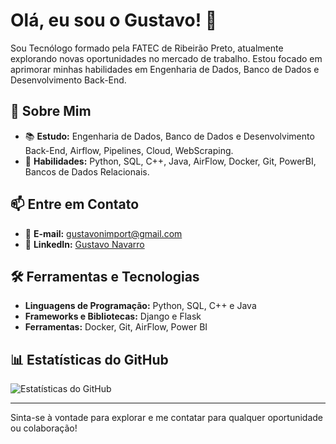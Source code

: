 # Olá, eu sou o Gustavo! 👋

Sou Tecnólogo formado pela FATEC de Ribeirão Preto, atualmente explorando novas oportunidades no mercado de trabalho. Estou focado em aprimorar minhas habilidades em Engenharia de Dados, Banco de Dados e Desenvolvimento Back-End.

## 🚀 Sobre Mim

- 📚 **Estudo:** Engenharia de Dados, Banco de Dados e Desenvolvimento Back-End, Airflow, Pipelines, Cloud, WebScraping.
- 🔧 **Habilidades:** Python, SQL, C++, Java,  AirFlow, Docker, Git, PowerBI, Bancos de Dados Relacionais.

## 📫 Entre em Contato

- 📧 **E-mail:** gustavonimport@gmail.com
- 💼 **LinkedIn:** [Gustavo Navarro]([link-para-seu-perfil-linkedin](https://www.linkedin.com/in/gustavo-navarro-felix/?trk=opento_sprofile_details))

## 🛠️ Ferramentas e Tecnologias

- **Linguagens de Programação:** Python, SQL, C++ e Java
- **Frameworks e Bibliotecas:** Django e Flask
- **Ferramentas:** Docker, Git, AirFlow, Power BI

## 📊 Estatísticas do GitHub

![Estatísticas do GitHub](https://github-readme-stats.vercel.app/api?username=GustavoNav&show_icons=true&count_private=true&hide=prs&hide_title=true)

---

Sinta-se à vontade para explorar e me contatar para qualquer oportunidade ou colaboração!
